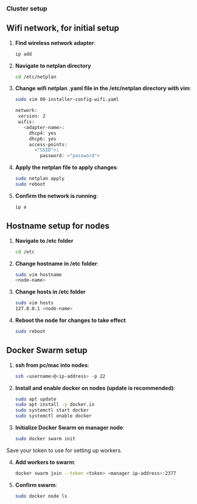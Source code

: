 ### Cluster setup

## Wifi network, for initial setup

1. **Find wireless network adapter**: 
   ```bash
   ip add

2. **Navigate to netplan directory**
   ```bash
   cd /etc/netplan

3. **Change wifi netplan .yaml file in the /etc/netplan directory with vim**: 
   ```bash
   sudo vim 00-installer-config-wifi.yaml

   network:
    version: 2
    wifis:
      <adapter-name>:
        dhcp4: yes
        dhcp6: yes
        access-points:
          <"SSID">:
            password: <"password">

3. **Apply the netplan file to apply changes**: 
   ```bash
   sudo netplan apply
   sudo reboot

4. **Confirm the network is running**:
   ```bash
   ip a


## Hostname setup for nodes

1. **Navigate to /etc folder**
   ```bash
   cd /etc

2. **Change hostname in /etc folder**: 
   ```bash
   sudo vim hostname
   <node-name>

3. **Change hosts in /etc folder**
   ```bash
   sudo vim hosts
   127.0.0.1 <node-name>

4. **Reboot the node for changes to take effect**
   ```bash
   sudo reboot


## Docker Swarm setup

1. **ssh from pc/mac into nodes**: 
   ```bash
   ssh <username>@<ip-address> -p 22

2. **Install and enable docker on nodes (update is recommended)**:
   ```bash
   sudo apt update
   sudo apt install -y docker.io 
   sudo systemctl start docker
   sudo systemctl enable docker

3. **Initialize Docker Swarm on manager node**: 
   ```bash
   sudo docker swarm init

Save your token to use for setting up workers.

4. **Add workers to swarm**:
   ```bash
   docker swarm join --token <token> <manager ip-address>:2377

5. **Confirm swarm**:
   ```bash
   sudo docker node ls
   
